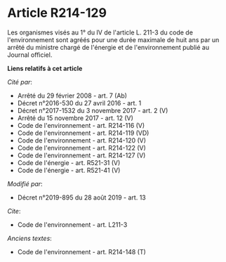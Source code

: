 # Article R214-129

Les organismes visés au 1° du IV de l'article L. 211-3 du code de l'environnement sont agréés pour une durée maximale de huit
ans par un arrêté du ministre chargé de l'énergie et de l'environnement publié au Journal officiel.

**Liens relatifs à cet article**

_Cité par_:

  - Arrêté du 29 février 2008 - art. 7 (Ab)
  - Décret n°2016-530 du 27 avril 2016 - art. 1
  - Décret n°2017-1532 du 3 novembre 2017 - art. 2 (V)
  - Arrêté du 15 novembre 2017 - art. 12 (V)
  - Code de l'environnement - art. R214-116 (V)
  - Code de l'environnement - art. R214-119 (VD)
  - Code de l'environnement - art. R214-120 (V)
  - Code de l'environnement - art. R214-122 (V)
  - Code de l'environnement - art. R214-127 (V)
  - Code de l'énergie - art. R521-31 (V)
  - Code de l'énergie - art. R521-41 (V)

_Modifié par_:

  - Décret n°2019-895 du 28 août 2019 - art. 13

_Cite_:

  - Code de l'environnement - art. L211-3

_Anciens textes_:

  - Code de l'environnement - art. R214-148 (T)
